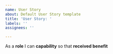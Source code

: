 ```yaml
---
name: User Story
about: Default User Story template
title: 'User Story: '
labels: ''
assignees: ''

---
```


As a **role** I can **capability** so that **received benefit**
